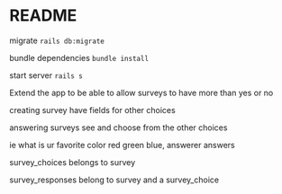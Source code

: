# README
migrate
`rails db:migrate`

bundle dependencies
`bundle install`

start server
`rails s`

Extend the app to be able to allow surveys to have more than yes or no

creating survey 
    have fields for other choices
    
answering surveys
    see and choose from the other choices

ie what is ur favorite color
    red green blue, answerer answers


survey_choices
    belongs to survey
    
survey_responses
    belong to survey and a survey_choice


